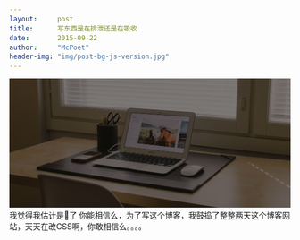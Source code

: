 ```yaml
---
layout:     post
title:      写东西是在排泄还是在吸收
date:       2015-09-22
author:     "McPoet"
header-img: "img/post-bg-js-version.jpg"
---
```


![There should be a photo](/img/home-bg-o.jpg)
我觉得我估计是💊了
你能相信么，为了写这个博客，我鼓捣了整整两天这个博客网站，天天在改CSS啊，你敢相信么。。。。
